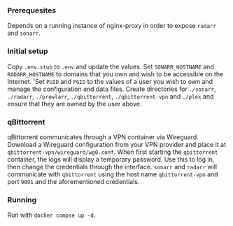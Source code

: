 ### Prerequesites
Depends on a running instance of nginx-proxy in order to expose `radarr` and `sonarr`.

### Initial setup
Copy `.env.stub` to `.env` and update the values. Set `SONARR_HOSTNAME` and `RADARR_HOSTNAME` to domains that you own and wish to be accessible on the Internet. 'Set `PUID` and `PGID` to the values of a user you wish to own and manage the configuration and data files. Create directories for `./sonarr`, `./radarr`, `./prowlarr`, `./qbittorrent`, `./qbittorrent-vpn` and `./plex` and ensure that they are owned by the user above.

### qBittorrent
qBittorrent communicates through a VPN container via Wireguard. Download a Wireguard configuration from your VPN provider and place it at `qbittorrent-vpn/wireguard/wg0.conf`. When first starting the `qbittorrent` container, the logs will display a temporary password. Use this to log in, then change the credentials through the interface. `sonarr` and `radarr` will communicate with `qbittorrent` using the host name `qbittorrent-vpn` and port `9091` and the aforementioned credentials.

### Running
Run with `docker compse up -d`.
